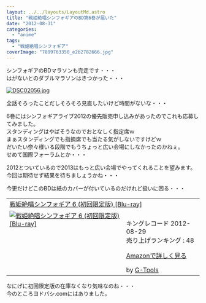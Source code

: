 ```yaml
---
layout: ../../layouts/LayoutMd.astro
title: "戦姫絶唱シンフォギアのBD第6巻が届いた"
date: "2012-08-31"
categories: 
  - "anime"
tags: 
  - "戦姫絶唱シンフォギア"
coverImage: "7899763350_e2b2782666.jpg"
---
```


シンフォギアのBDマラソンも完走です・・・  
はがないとのダブルマラソンはきつかった・・・

[![DSC02056.jpg](/archive/images/9029360567_6dc6922962.jpg)](http://www.flickr.com/photos/67522130@N08/9029360567/ "DSC02056.jpg")

全話そろったことだしそろそろ見直したいけど時間がないな・・・

6巻にはシンフォギアライブ2012の優先販売申し込みがあったのでこれも応募してみました。  
スタンディングはやばそうなのでおとなしく指定席ｗ  
まぁスタンディングでも指摘席でも当たる気がしないですけどｗ  
だいたい奈々様いる段階でもうちょっと広い会場にしなかったのかねぇ。  
せめて国際フォーラムとか・・・

2012とついているので2013はもっと広い会場でやってくれることを望みます。  
今回は期待せず結果を待ちましょうかね・・・

今更だけどこのBDは紙のカバーが付いているのだけれど扱いに困る・・・

<table cellpadding="5" border="0"><tbody><tr><td colspan="2"><a href="https://www.amazon.co.jp/exec/obidos/ASIN/B00729LAK6/mizuka123-22/" target="_blank">戦姫絶唱シンフォギア 6 (初回限定版) [Blu-ray]</a></td></tr><tr><td valign="top"><a href="https://www.amazon.co.jp/exec/obidos/ASIN/B00729LAK6/mizuka123-22/" target="_blank"><img border="0" alt="戦姫絶唱シンフォギア 6 (初回限定版) [Blu-ray]" src="images/51GN-nKkmjL._SL160_.jpg"></a></td><td valign="top"><span><br>キングレコード 2012-08-29<br>売り上げランキング : 48<p><a href="https://www.amazon.co.jp/exec/obidos/ASIN/B00729LAK6/mizuka123-22/" target="_blank">Amazonで詳しく見る</a></p><span>by <a href="http://www.goodpic.com/mt/aws/index.html">G-Tools</a></span></span></td></tr></tbody></table>

なにげに初回限定版の在庫なくなり気味なのね・・・  
今のところヨドバシ.comにはありました。
